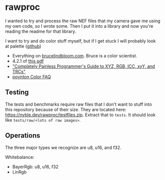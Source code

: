 # rawproc

I wanted to try and process the raw NEF files that my camera gave me using my own code, so I wrote
some. Then I put it into a library and now you're reading the readme for that library.

I want to try and do color stuff myself, but if I get stuck I will probably look at palette ([github](https://github.com/Ogeon/palette))

- Everything on [brucelindbloom.com](http://www.brucelindbloom.com/). Bruce is a color scientist.
- 4.2.1 of [this pdf](https://faculty.kfupm.edu.sa/ics/lahouari/Teaching/colorspacetransform-1.0.pdf)
- ["Completely Painless Programmer's Guide to XYZ, RGB, ICC, xyY, and TRCs"](https://ninedegreesbelow.com/photography/xyz-rgb.html#xyY)
- [poynton Color FAQ](http://poynton.ca/notes/colour_and_gamma/ColorFAQ.html)

## Testing
The tests and benchmarks require raw files that I don't want to stuff into this repository because
of their size. They are located here: <https://nyble.dev/rawproc/testfiles.zip>. Extract that to
`tests`. It should look like `tests/raw/<lots of raw images>`.

## Operations
The three major types we recognize are u8, u16, and f32.

Whitebalance:
- BayerRgb: u8, u16, f32
- LinRgb